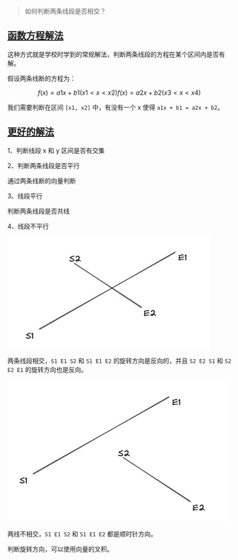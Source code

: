 > 如何判断两条线段是否相交？

## [函数方程解法](./solution1.ts)

这种方式就是学校时学到的常规解法，判断两条线段的方程在某个区间内是否有解。

假设两条线断的方程为：
```math
f(x) = a1x + b1  (x1 < x < x2)
f(x) = a2x + b2  (x3 < x < x4)
```

我们需要判断在区间 `[x1, x2]` 中，有没有一个 x 使得 `a1x + b1 = a2x + b2`。

## [更好的解法](./solution2.ts)

1、判断线段 x 和 y 区间是否有交集

2、判断两条线段是否平行

通过两条线断的向量判断

3、线段平行

判断两条线段是否共线

4、线段不平行

![line intersect](../../assests/images/001.jpg)

两条线段相交，`S1 E1 S2` 和 `S1 E1 E2` 的旋转方向是反向的，并且 `S2 E2 S1` 和 `S2 E2 E1` 的旋转方向也是反向。

![line not intersect](../../assests/images/002.jpg)

两线不相交，`S1 E1 S2` 和 `S1 E1 E2` 都是顺时针方向。

判断旋转方向，可以使用向量的叉积。
